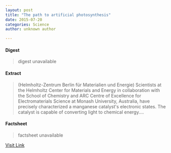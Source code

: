 ```yaml
---
layout: post
title: "The path to artificial photosynthesis"
date: 2015-07-20
categories: Science
author: unknown author

---
```



#### Digest
>digest unavailable

#### Extract
>(Helmholtz-Zentrum Berlin für Materialien und Energie) Scientists at the Helmholtz Center for Materials and Energy in collaboration with the School of Chemistry and ARC Centre of Excellence for Electromaterials Science at Monash University, Australia, have precisely characterized a manganese catalyst's electronic states. The catalyst is capable of converting light to chemical energy....

#### Factsheet
>factsheet unavailable

[Visit Link](http://www.eurekalert.org/pub_releases/2015-01/hbfm-tpt012115.php)


